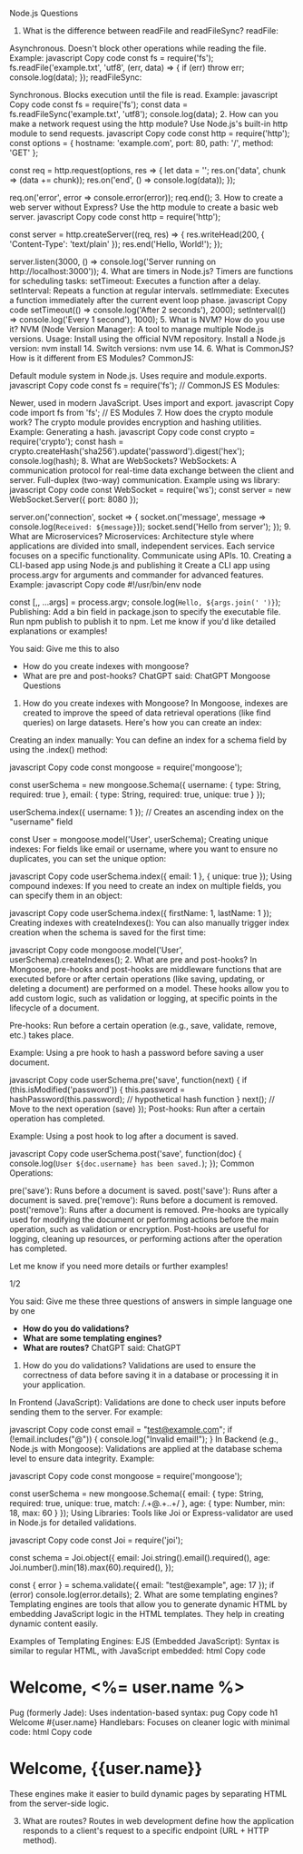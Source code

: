 Node.js Questions
1. What is the difference between readFile and readFileSync?
readFile:

Asynchronous.
Doesn't block other operations while reading the file.
Example:
javascript
Copy code
const fs = require('fs');
fs.readFile('example.txt', 'utf8', (err, data) => {
  if (err) throw err;
  console.log(data);
});
readFileSync:

Synchronous.
Blocks execution until the file is read.
Example:
javascript
Copy code
const fs = require('fs');
const data = fs.readFileSync('example.txt', 'utf8');
console.log(data);
2. How can you make a network request using the http module?
Use Node.js's built-in http module to send requests.
javascript
Copy code
const http = require('http');
const options = {
  hostname: 'example.com',
  port: 80,
  path: '/',
  method: 'GET'
};

const req = http.request(options, res => {
  let data = '';
  res.on('data', chunk => (data += chunk));
  res.on('end', () => console.log(data));
});

req.on('error', error => console.error(error));
req.end();
3. How to create a web server without Express?
Use the http module to create a basic web server.
javascript
Copy code
const http = require('http');

const server = http.createServer((req, res) => {
  res.writeHead(200, { 'Content-Type': 'text/plain' });
  res.end('Hello, World!');
});

server.listen(3000, () => console.log('Server running on http://localhost:3000'));
4. What are timers in Node.js?
Timers are functions for scheduling tasks:
setTimeout: Executes a function after a delay.
setInterval: Repeats a function at regular intervals.
setImmediate: Executes a function immediately after the current event loop phase.
javascript
Copy code
setTimeout(() => console.log('After 2 seconds'), 2000);
setInterval(() => console.log('Every 1 second'), 1000);
5. What is NVM? How do you use it?
NVM (Node Version Manager):
A tool to manage multiple Node.js versions.
Usage:
Install using the official NVM repository.
Install a Node.js version: nvm install 14.
Switch versions: nvm use 14.
6. What is CommonJS? How is it different from ES Modules?
CommonJS:

Default module system in Node.js.
Uses require and module.exports.
javascript
Copy code
const fs = require('fs'); // CommonJS
ES Modules:

Newer, used in modern JavaScript.
Uses import and export.
javascript
Copy code
import fs from 'fs'; // ES Modules
7. How does the crypto module work?
The crypto module provides encryption and hashing utilities.
Example: Generating a hash.
javascript
Copy code
const crypto = require('crypto');
const hash = crypto.createHash('sha256').update('password').digest('hex');
console.log(hash);
8. What are WebSockets?
WebSockets:
A communication protocol for real-time data exchange between the client and server.
Full-duplex (two-way) communication.
Example using ws library:
javascript
Copy code
const WebSocket = require('ws');
const server = new WebSocket.Server({ port: 8080 });

server.on('connection', socket => {
  socket.on('message', message => console.log(`Received: ${message}`));
  socket.send('Hello from server');
});
9. What are Microservices?
Microservices:
Architecture style where applications are divided into small, independent services.
Each service focuses on a specific functionality.
Communicate using APIs.
10. Creating a CLI-based app using Node.js and publishing it
Create a CLI app using process.argv for arguments and commander for advanced features.
Example:
javascript
Copy code
#!/usr/bin/env node

const [,, ...args] = process.argv;
console.log(`Hello, ${args.join(' ')}`);
Publishing:
Add a bin field in package.json to specify the executable file.
Run npm publish to publish it to npm.
Let me know if you'd like detailed explanations or examples!






You said:
Give me this to also

- How do you create indexes with mongoose?
- What are pre and post-hooks?
ChatGPT said:
ChatGPT
Mongoose Questions
1. How do you create indexes with Mongoose?
In Mongoose, indexes are created to improve the speed of data retrieval operations (like find queries) on large datasets. Here's how you can create an index:

Creating an index manually: You can define an index for a schema field by using the .index() method:

javascript
Copy code
const mongoose = require('mongoose');

const userSchema = new mongoose.Schema({
  username: { type: String, required: true },
  email: { type: String, required: true, unique: true }
});

userSchema.index({ username: 1 }); // Creates an ascending index on the "username" field

const User = mongoose.model('User', userSchema);
Creating unique indexes: For fields like email or username, where you want to ensure no duplicates, you can set the unique option:

javascript
Copy code
userSchema.index({ email: 1 }, { unique: true });
Using compound indexes: If you need to create an index on multiple fields, you can specify them in an object:

javascript
Copy code
userSchema.index({ firstName: 1, lastName: 1 });
Creating indexes with createIndexes(): You can also manually trigger index creation when the schema is saved for the first time:

javascript
Copy code
mongoose.model('User', userSchema).createIndexes();
2. What are pre and post-hooks?
In Mongoose, pre-hooks and post-hooks are middleware functions that are executed before or after certain operations (like saving, updating, or deleting a document) are performed on a model. These hooks allow you to add custom logic, such as validation or logging, at specific points in the lifecycle of a document.

Pre-hooks: Run before a certain operation (e.g., save, validate, remove, etc.) takes place.

Example: Using a pre hook to hash a password before saving a user document.

javascript
Copy code
userSchema.pre('save', function(next) {
  if (this.isModified('password')) {
    this.password = hashPassword(this.password); // hypothetical hash function
  }
  next(); // Move to the next operation (save)
});
Post-hooks: Run after a certain operation has completed.

Example: Using a post hook to log after a document is saved.

javascript
Copy code
userSchema.post('save', function(doc) {
  console.log(`User ${doc.username} has been saved.`);
});
Common Operations:

pre('save'): Runs before a document is saved.
post('save'): Runs after a document is saved.
pre('remove'): Runs before a document is removed.
post('remove'): Runs after a document is removed.
Pre-hooks are typically used for modifying the document or performing actions before the main operation, such as validation or encryption. Post-hooks are useful for logging, cleaning up resources, or performing actions after the operation has completed.

Let me know if you need more details or further examples!


1/2

You said:
Give me these three questions of answers in simple language one by one

- **How do you do validations?**
- **What are some templating engines?**
- **What are routes?**
ChatGPT said:
ChatGPT
1. How do you do validations?
Validations are used to ensure the correctness of data before saving it in a database or processing it in your application.

In Frontend (JavaScript): Validations are done to check user inputs before sending them to the server. For example:

javascript
Copy code
const email = "test@example.com";
if (!email.includes("@")) {
  console.log("Invalid email!");
}
In Backend (e.g., Node.js with Mongoose): Validations are applied at the database schema level to ensure data integrity. Example:

javascript
Copy code
const mongoose = require('mongoose');

const userSchema = new mongoose.Schema({
  email: { type: String, required: true, unique: true, match: /.+@.+\..+/ },
  age: { type: Number, min: 18, max: 60 }
});
Using Libraries: Tools like Joi or Express-validator are used in Node.js for detailed validations.

javascript
Copy code
const Joi = require('joi');

const schema = Joi.object({
  email: Joi.string().email().required(),
  age: Joi.number().min(18).max(60).required(),
});

const { error } = schema.validate({ email: "test@example", age: 17 });
if (error) console.log(error.details);
2. What are some templating engines?
Templating engines are tools that allow you to generate dynamic HTML by embedding JavaScript logic in the HTML templates. They help in creating dynamic content easily.

Examples of Templating Engines:
EJS (Embedded JavaScript): Syntax is similar to regular HTML, with JavaScript embedded:
html
Copy code
<h1>Welcome, <%= user.name %></h1>
Pug (formerly Jade): Uses indentation-based syntax:
pug
Copy code
h1 Welcome #{user.name}
Handlebars: Focuses on cleaner logic with minimal code:
html
Copy code
<h1>Welcome, {{user.name}}</h1>
These engines make it easier to build dynamic pages by separating HTML from the server-side logic.

3. What are routes?
Routes in web development define how the application responds to a client's request to a specific endpoint (URL + HTTP method).




